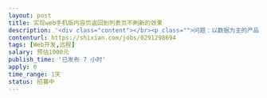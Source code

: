 ```yaml
---                
layout: post       
title: 实现web手机版内容页返回到列表页不刷新的效果           
description: '<div class="content"></br><p class="">问题：以数据为主的产品为纯原生开发，web手机版本，现在内容页返回到列表页会刷新（重新打开），影响用户体验。</p></br><p class="">实现目标：web手机版内容页返回到列表页不刷新，回到之前的列表页的位置，无需重新刷新。而且在各个主流手机浏览器（包括微信内打开、手机谷歌浏览器）均可以实现此目标。</p></br></div>'     
contenturl: https://shixian.com/jobs/0291298694      
tags: [Web开发,远程]            
salary: 预估1000元          
publish_time: '已发布 7 小时'         
apply: 6                   
time_range: 1天              
status: 招募中                  
---                 
```

